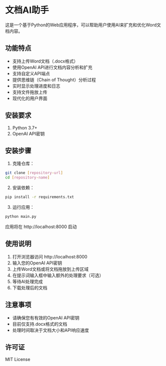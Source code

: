 # 文档AI助手

这是一个基于Python的Web应用程序，可以帮助用户使用AI来扩充和优化Word文档内容。

## 功能特点

- 支持上传Word文档（.docx格式）
- 使用OpenAI API进行文档内容分析和扩充
- 支持自定义API端点
- 提供思维链（Chain of Thought）分析过程
- 实时显示处理进度和日志
- 支持文件拖放上传
- 现代化的用户界面

## 安装要求

1. Python 3.7+
2. OpenAI API密钥

## 安装步骤

1. 克隆仓库：
```bash
git clone [repository-url]
cd [repository-name]
```

2. 安装依赖：
```bash
pip install -r requirements.txt
```

3. 运行应用：
```bash
python main.py
```

应用将在 http://localhost:8000 启动

## 使用说明

1. 打开浏览器访问 http://localhost:8000
2. 输入您的OpenAI API密钥
3. 上传Word文档或将文档拖放到上传区域
4. 在提示词输入框中输入额外的处理要求（可选）
5. 等待AI处理完成
6. 下载处理后的文档

## 注意事项

- 请确保您有有效的OpenAI API密钥
- 目前仅支持.docx格式的文档
- 处理时间取决于文档大小和API响应速度

## 许可证

MIT License 